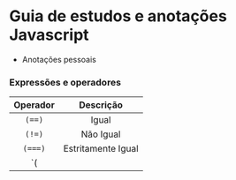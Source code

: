 # Guia de estudos e anotações Javascript
- Anotações pessoais

### Expressões e operadores

| Operador     |   Descrição        |
|:------------:|:------------------:|
|`(==)`          |Igual               |
|`(!=)`          |Não Igual           |
|`(===)`         |Estritamente Igual  |
|`(||)`          |OU lógico           |
